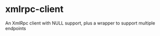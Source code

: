 xmlrpc-client
=============

An XmlRpc client with NULL support, plus a wrapper to support multiple endpoints